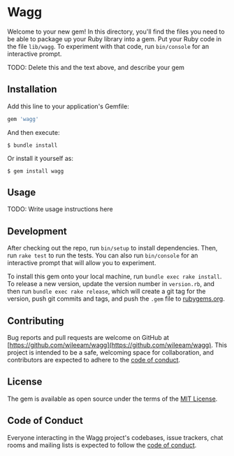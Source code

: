 # Wagg

Welcome to your new gem! In this directory, you'll find the files you need to be able to package up your Ruby library into a gem. Put your Ruby code in the file `lib/wagg`. To experiment with that code, run `bin/console` for an interactive prompt.

TODO: Delete this and the text above, and describe your gem

## Installation

Add this line to your application's Gemfile:

```ruby
gem 'wagg'
```

And then execute:

    $ bundle install

Or install it yourself as:

    $ gem install wagg

## Usage

TODO: Write usage instructions here

## Development

After checking out the repo, run `bin/setup` to install dependencies. Then, run `rake test` to run the tests. You can also run `bin/console` for an interactive prompt that will allow you to experiment.

To install this gem onto your local machine, run `bundle exec rake install`. To release a new version, update the version number in `version.rb`, and then run `bundle exec rake release`, which will create a git tag for the version, push git commits and tags, and push the `.gem` file to [rubygems.org](https://rubygems.org).

## Contributing

Bug reports and pull requests are welcome on GitHub at [https://github.com/wileeam/wagg](https://github.com/wileeam/wagg). This project is intended to be a safe, welcoming space for collaboration, and contributors are expected to adhere to the [code of conduct](https://github.com/[USERNAME]/wagg/blob/master/CODE_OF_CONDUCT.md).


## License

The gem is available as open source under the terms of the [MIT License](https://opensource.org/licenses/MIT).

## Code of Conduct

Everyone interacting in the Wagg project's codebases, issue trackers, chat rooms and mailing lists is expected to follow the [code of conduct](https://github.com/[USERNAME]/wagg/blob/master/CODE_OF_CONDUCT.md).
